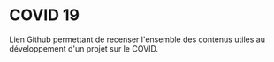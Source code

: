 # COVID 19

Lien Github permettant de recenser l'ensemble des contenus utiles au développement d'un projet sur le COVID.
